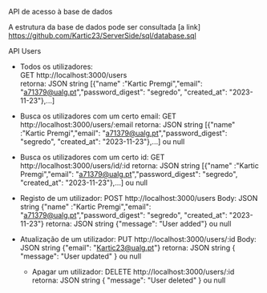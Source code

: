 API de acesso à base de dados

A estrutura da base de dados pode ser consultada [a link] https://github.com/Kartic23/ServerSide/sql/database.sql

API Users

- Todos os utilizadores:<br />
  GET http://localhost:3000/users<br />
  retorna: JSON string [{"name" :"Kartic Premgi","email": "a71379@ualg.pt","password_digest": "segredo", "created_at": "2023-11-23"},...]
    
- Busca os utilizadores com um certo email:
      GET http://localhost:3000/users/:email
      retorna: JSON string [{"name" :"Kartic Premgi","email": "a71379@ualg.pt","password_digest": "segredo", "created_at": "2023-11-23"},...] ou null

- Busca os utilizadores com um certo id:
      GET http://localhost:3000/users/id/:id
      retorna: JSON string [{"name" :"Kartic Premgi","email": "a71379@ualg.pt","password_digest": "segredo", "created_at": "2023-11-23"},...] ou null
    
- Registo de um utilizador:
    POST http://localhost:3000/users
    Body: JSON string {"name" :"Kartic Premgi","email": "a71379@ualg.pt","password_digest": "segredo", "created_at": "2023-11-23"}
    retorna: JSON string {"message": "User added"} ou null

- Atualização de um utilizador:
    PUT http://localhost:3000/users/:id
    Body: JSON string {"email": "Kartic23@ualg.pt"}
    retorna: JSON string { "message": "User updated" } ou null

  - Apagar um utilizador:
    DELETE http://localhost:3000/users/:id
    retorna: JSON string { "message": "User deleted" } ou null
